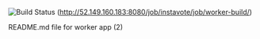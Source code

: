 ![Build Status](http://52.149.160.183:8080/buildStatus/icon?job=instavote%2Fworker-build)
(http://52.149.160.183:8080/job/instavote/job/worker-build/)

README.md file for worker app (2)
